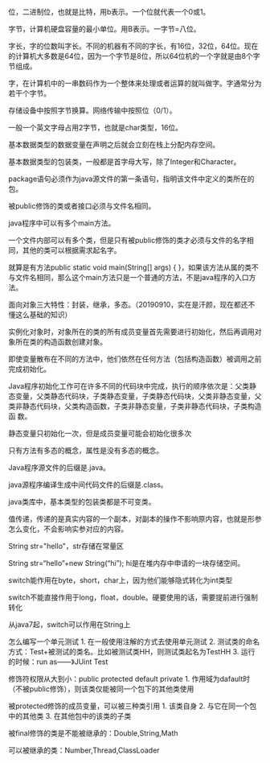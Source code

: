 位，二进制位，也就是比特，用b表示。一个位就代表一个0或1。

字节，计算机硬盘容量的最小单位。用B表示。一字节=八位。

字长，字的位数叫字长。不同的机器有不同的字长，有16位，32位，64位。现在的计算机大多数是64位，因为一个字节是8位，所以64位机的一个字就是由8个字节组成。

字，在计算机中的一串数码作为一个整体来处理或者运算的就叫做字。字通常分为若干个字节。

存储设备中按照字节换算。网络传输中按照位（0/1）。

一般一个英文字母占用2字节，也就是char类型，16位。

基本数据类型的数据变量在声明之后就会立刻在栈上分配内存空间。

基本数据类型的包装类，一般都是首字母大写，除了Integer和Character。

package语句必须作为java源文件的第一条语句，指明该文件中定义的类所在的包。

被public修饰的类或者接口必须与文件名相同。

java程序中可以有多个main方法。

一个文件内部可以有多个类，但是只有被public修饰的类才必须与文件的名字相同，其他的类可以根据需求起名字。

就算是有方法public static void main(String[] args) {    }，如果该方法从属的类不与文件名相同，那么这个main方法只是一个普通的方法，不是java程序的入口方法。

面向对象三大特性：封装，继承，多态。（20190910，实在是汗颜，现在都还不懂这么基础的知识）

实例化对象时，对象所在的类的所有成员变量首先需要进行初始化，然后再调用对象所在类的构造函数创建对象。

即使变量散布在不同的方法中，他们依然在任何方法（包括构造函数）被调用之前完成初始化。

Java程序初始化工作可在许多不同的代码块中完成，执行的顺序依次是：父类静态变量，父类静态代码块，子类静态变量，子类静态代码块，父类非静态变量，父类非静态代码块，父类构造函数，子类非静态变量，子类非静态代码块，子类构造函
数。

静态变量只初始化一次，但是成员变量可能会初始化很多次

只有方法有多态的概念，属性是没有多态的概念。

Java程序源文件的后缀是.java。

java源程序编译生成中间代码文件的后缀是.class。

java类库中，基本类型的包装类都是不可变类。

值传递，传递的是真实内容的一个副本，对副本的操作不影响原内容，也就是形参怎么变化，不会影响实参对应的内容。

String str="hello"，str存储在常量区

String str=“hello”+new String(“hi”); hi是在堆内存中申请的一块存储空间。

switch能作用在byte，short，char上，因为他们能够隐式转化为int类型

switch不能直接作用于long，float，double。硬要使用的话，需要提前进行强制转化

从java7起，switch可以作用在String上

怎么编写一个单元测试
	1. 在一般使用注解的方式去使用单元测试
	2. 测试类的命名方式：Test+被测试的类名。比如被测试类HH，则测试类起名为TestHH
	3. 运行的时候：run as——》JUint Test

修饰符权限从大到小：public protected  default  private
		1. 作用域为dafault时（不被public修饰），则该类仅能被同一个包下的其他类使用



被protected修饰的成员变量，可以被三种类引用
	1. 该类自身
	2. 与它在同一个包中的其他类
	3. 在其他包中的该类的子类

被final修饰的类是不能被继承的：Double,String,Math

可以被继承的类：Number,Thread,ClassLoader
